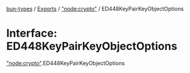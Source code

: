 [bun-types](../README.md) / [Exports](../modules.md) / ["node:crypto"](../modules/node_crypto_.md) / ED448KeyPairKeyObjectOptions

# Interface: ED448KeyPairKeyObjectOptions

["node:crypto"](../modules/node_crypto_.md).ED448KeyPairKeyObjectOptions
